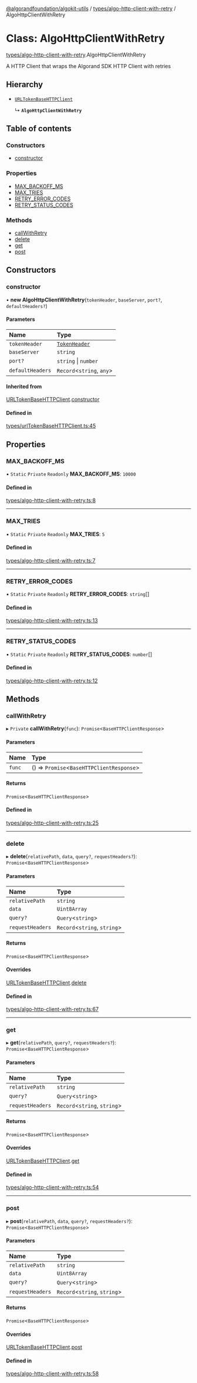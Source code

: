 [@algorandfoundation/algokit-utils](../README.md) / [types/algo-http-client-with-retry](../modules/types_algo_http_client_with_retry.md) / AlgoHttpClientWithRetry

# Class: AlgoHttpClientWithRetry

[types/algo-http-client-with-retry](../modules/types_algo_http_client_with_retry.md).AlgoHttpClientWithRetry

A HTTP Client that wraps the Algorand SDK HTTP Client with retries

## Hierarchy

- [`URLTokenBaseHTTPClient`](types_urlTokenBaseHTTPClient.URLTokenBaseHTTPClient.md)

  ↳ **`AlgoHttpClientWithRetry`**

## Table of contents

### Constructors

- [constructor](types_algo_http_client_with_retry.AlgoHttpClientWithRetry.md#constructor)

### Properties

- [MAX\_BACKOFF\_MS](types_algo_http_client_with_retry.AlgoHttpClientWithRetry.md#max_backoff_ms)
- [MAX\_TRIES](types_algo_http_client_with_retry.AlgoHttpClientWithRetry.md#max_tries)
- [RETRY\_ERROR\_CODES](types_algo_http_client_with_retry.AlgoHttpClientWithRetry.md#retry_error_codes)
- [RETRY\_STATUS\_CODES](types_algo_http_client_with_retry.AlgoHttpClientWithRetry.md#retry_status_codes)

### Methods

- [callWithRetry](types_algo_http_client_with_retry.AlgoHttpClientWithRetry.md#callwithretry)
- [delete](types_algo_http_client_with_retry.AlgoHttpClientWithRetry.md#delete)
- [get](types_algo_http_client_with_retry.AlgoHttpClientWithRetry.md#get)
- [post](types_algo_http_client_with_retry.AlgoHttpClientWithRetry.md#post)

## Constructors

### constructor

• **new AlgoHttpClientWithRetry**(`tokenHeader`, `baseServer`, `port?`, `defaultHeaders?`)

#### Parameters

| Name | Type |
| :------ | :------ |
| `tokenHeader` | [`TokenHeader`](../modules/types_urlTokenBaseHTTPClient.md#tokenheader) |
| `baseServer` | `string` |
| `port?` | `string` \| `number` |
| `defaultHeaders` | `Record`<`string`, `any`\> |

#### Inherited from

[URLTokenBaseHTTPClient](types_urlTokenBaseHTTPClient.URLTokenBaseHTTPClient.md).[constructor](types_urlTokenBaseHTTPClient.URLTokenBaseHTTPClient.md#constructor)

#### Defined in

[types/urlTokenBaseHTTPClient.ts:45](https://github.com/algorandfoundation/algokit-utils-ts/blob/main/src/types/urlTokenBaseHTTPClient.ts#L45)

## Properties

### MAX\_BACKOFF\_MS

▪ `Static` `Private` `Readonly` **MAX\_BACKOFF\_MS**: ``10000``

#### Defined in

[types/algo-http-client-with-retry.ts:8](https://github.com/algorandfoundation/algokit-utils-ts/blob/main/src/types/algo-http-client-with-retry.ts#L8)

___

### MAX\_TRIES

▪ `Static` `Private` `Readonly` **MAX\_TRIES**: ``5``

#### Defined in

[types/algo-http-client-with-retry.ts:7](https://github.com/algorandfoundation/algokit-utils-ts/blob/main/src/types/algo-http-client-with-retry.ts#L7)

___

### RETRY\_ERROR\_CODES

▪ `Static` `Private` `Readonly` **RETRY\_ERROR\_CODES**: `string`[]

#### Defined in

[types/algo-http-client-with-retry.ts:13](https://github.com/algorandfoundation/algokit-utils-ts/blob/main/src/types/algo-http-client-with-retry.ts#L13)

___

### RETRY\_STATUS\_CODES

▪ `Static` `Private` `Readonly` **RETRY\_STATUS\_CODES**: `number`[]

#### Defined in

[types/algo-http-client-with-retry.ts:12](https://github.com/algorandfoundation/algokit-utils-ts/blob/main/src/types/algo-http-client-with-retry.ts#L12)

## Methods

### callWithRetry

▸ `Private` **callWithRetry**(`func`): `Promise`<`BaseHTTPClientResponse`\>

#### Parameters

| Name | Type |
| :------ | :------ |
| `func` | () => `Promise`<`BaseHTTPClientResponse`\> |

#### Returns

`Promise`<`BaseHTTPClientResponse`\>

#### Defined in

[types/algo-http-client-with-retry.ts:25](https://github.com/algorandfoundation/algokit-utils-ts/blob/main/src/types/algo-http-client-with-retry.ts#L25)

___

### delete

▸ **delete**(`relativePath`, `data`, `query?`, `requestHeaders?`): `Promise`<`BaseHTTPClientResponse`\>

#### Parameters

| Name | Type |
| :------ | :------ |
| `relativePath` | `string` |
| `data` | `Uint8Array` |
| `query?` | `Query`<`string`\> |
| `requestHeaders` | `Record`<`string`, `string`\> |

#### Returns

`Promise`<`BaseHTTPClientResponse`\>

#### Overrides

[URLTokenBaseHTTPClient](types_urlTokenBaseHTTPClient.URLTokenBaseHTTPClient.md).[delete](types_urlTokenBaseHTTPClient.URLTokenBaseHTTPClient.md#delete)

#### Defined in

[types/algo-http-client-with-retry.ts:67](https://github.com/algorandfoundation/algokit-utils-ts/blob/main/src/types/algo-http-client-with-retry.ts#L67)

___

### get

▸ **get**(`relativePath`, `query?`, `requestHeaders?`): `Promise`<`BaseHTTPClientResponse`\>

#### Parameters

| Name | Type |
| :------ | :------ |
| `relativePath` | `string` |
| `query?` | `Query`<`string`\> |
| `requestHeaders` | `Record`<`string`, `string`\> |

#### Returns

`Promise`<`BaseHTTPClientResponse`\>

#### Overrides

[URLTokenBaseHTTPClient](types_urlTokenBaseHTTPClient.URLTokenBaseHTTPClient.md).[get](types_urlTokenBaseHTTPClient.URLTokenBaseHTTPClient.md#get)

#### Defined in

[types/algo-http-client-with-retry.ts:54](https://github.com/algorandfoundation/algokit-utils-ts/blob/main/src/types/algo-http-client-with-retry.ts#L54)

___

### post

▸ **post**(`relativePath`, `data`, `query?`, `requestHeaders?`): `Promise`<`BaseHTTPClientResponse`\>

#### Parameters

| Name | Type |
| :------ | :------ |
| `relativePath` | `string` |
| `data` | `Uint8Array` |
| `query?` | `Query`<`string`\> |
| `requestHeaders` | `Record`<`string`, `string`\> |

#### Returns

`Promise`<`BaseHTTPClientResponse`\>

#### Overrides

[URLTokenBaseHTTPClient](types_urlTokenBaseHTTPClient.URLTokenBaseHTTPClient.md).[post](types_urlTokenBaseHTTPClient.URLTokenBaseHTTPClient.md#post)

#### Defined in

[types/algo-http-client-with-retry.ts:58](https://github.com/algorandfoundation/algokit-utils-ts/blob/main/src/types/algo-http-client-with-retry.ts#L58)

